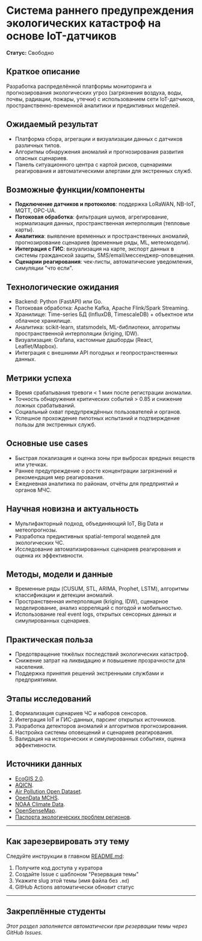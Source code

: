 # Система раннего предупреждения экологических катастроф на основе IoT-датчиков

**Статус:** Свободно

## Краткое описание

Разработка распределённой платформы мониторинга и прогнозирования экологических угроз (загрязнения воздуха, воды, почвы, радиации, пожары, утечки) с использованием сети IoT-датчиков, пространственно-временной аналитики и предиктивных моделей.

## Ожидаемый результат

- Платформа сбора, агрегации и визуализации данных с датчиков различных типов.
- Алгоритмы обнаружения аномалий и прогнозирования развития опасных сценариев.
- Панель ситуационного центра с картой рисков, сценариями реагирования и автоматическими алертами для экстренных служб.

## Возможные функции/компоненты

- **Подключение датчиков и протоколов**: поддержка LoRaWAN, NB-IoT, MQTT, OPC-UA.
- **Потоковая обработка**: фильтрация шумов, агрегирование, нормализация данных, пространственная интерполяция (тепловые карты).
- **Аналитика**: выявление временных и пространственных аномалий, прогнозирование сценариев (временные ряды, ML, метеомодели).
- **Интеграция с ГИС**: визуализация на карте, экспорт данных в системы гражданской защиты, SMS/email/мессенджер-оповещения.
- **Сценарии реагирования**: чек-листы, автоматические уведомления, симуляции "что если".

## Технологические ожидания

- Backend: Python (FastAPI) или Go.
- Потоковая обработка: Apache Kafka, Apache Flink/Spark Streaming.
- Хранилище: Time-series БД (InfluxDB, TimescaleDB) + объектное или облачное хранилище.
- Аналитика: scikit-learn, statsmodels, ML-библиотеки, алгоритмы пространственной интерполяции (kriging, IDW).
- Визуализация: Grafana, кастомные дашборды (React, Leaflet/Mapbox).
- Интеграция с внешними API погодных и геопространственных данных.

## Метрики успеха

- Время срабатывания тревоги < 1 мин после регистрации аномалии.
- Точность обнаружения критических событий > 0.85 и снижение ложных срабатываний.
- Социальный охват предупреждённых пользователей и органов.
- Успешное прохождение пилотных испытаний и подтверждение пользы для экстренных служб.

## Основные use cases

- Быстрая локализация и оценка зоны при выбросах вредных веществ или утечках.
- Раннее предупреждение о росте концентрации загрязнений и рекомендация мер реагирования.
- Ежедневная аналитика по районам, отчёты для предприятий и органов МЧС.

## Научная новизна и актуальность

- Мультифакторный подход, объединяющий IoT, Big Data и метеопрогнозы.
- Разработка предиктивных spatial-temporal моделей для экологических ЧС.
- Исследование автоматизированных сценариев реагирования и оценка их эффективности.

## Методы, модели и данные

- Временные ряды (CUSUM, STL, ARIMA, Prophet, LSTM), алгоритмы классификации и детекции аномалий.
- Пространственная интерполяция (kriging, IDW), сценарное моделирование, анализ корреляций с погодой и мобильностью.
- Использование real event logs, открытых сенсорных данных и симулированных сценариев.

## Практическая польза

- Предотвращение тяжёлых последствий экологических катастроф.
- Снижение затрат на ликвидацию и повышение прозрачности для населения.
- Поддержка принятия решений экстренными службами и предприятиями.

## Этапы исследований

1. Формализация сценариев ЧС и наборов сенсоров.
2. Интеграция IoT и ГИС-данных, парсинг открытых источников.
3. Разработка детекторов аномалий и алгоритмов прогнозирования.
4. Настройка системы оповещений и сценариев реагирования.
5. Валидация на исторических и симулированных событиях, оценка эффективности.

## Источники данных

- [EcoGIS 2.0](https://dataportal.roshydromet.ru/).
- [AQICN](https://aqicn.org/data-platform/register/).
- [Air Pollution Open Dataset](https://archive.ics.uci.edu/ml/datasets/Beijing+PM2.5+Data).
- [OpenData MCHS](https://data.gov.ru/organization/7704213422).
- [NOAA Climate Data](https://www.ncdc.noaa.gov/cdo-web/).
- [OpenSenseMap](https://opensensemap.org/).
- [Паспорта экологических проблем регионов](https://www.gks.ru/compendium/document/13280).

---

## Как зарезервировать эту тему

Следуйте инструкции в главном [README.md](../../README.md#-как-зарезервировать-тему):
1. Получите код доступа у куратора
2. Создайте Issue с шаблоном "Резервация темы"
3. Укажите slug этой темы (имя файла без `.md`)
4. GitHub Actions автоматически обновит статус

---

## Закреплённые студенты

_Этот раздел заполняется автоматически при резервации темы через GitHub Issues._

